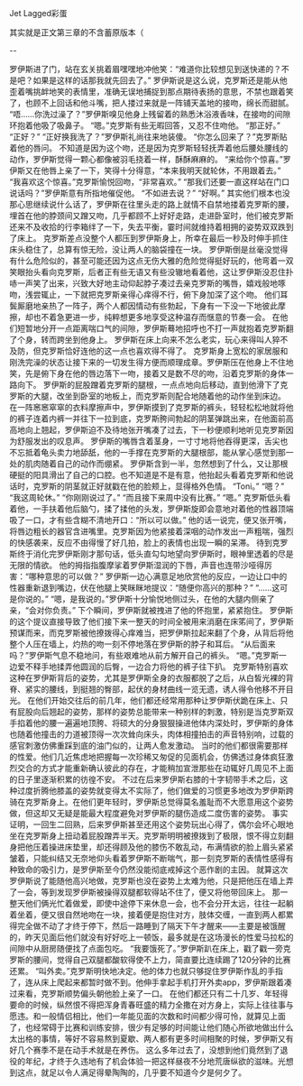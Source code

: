 Jet Lagged彩蛋

其实就是正文第三章的不含蓄原版本（

--

罗伊斯进了门，站在玄关挑着眉嘿嘿地冲他笑：“难道你比较想见到送快递的？不是吧？如果是这样的话那我就先回去了。”
罗伊斯说是这么说，克罗斯还是能从他歪着嘴挑衅地笑的表情里，准确无误地捕捉到那点期待表扬的意思，不禁也跟着笑了，也顾不上回话和他斗嘴，把人搂过来就是一阵铺天盖地的接吻，绵长而甜腻。
“唔……你洗过澡了？”罗伊斯嗅见他身上残留着的熟悉沐浴液香味，在接吻的间隙环抱着他吸了吸鼻子。
“嗯。”克罗斯有些无暇回答，又忍不住吻他。
“那正好。”
“正好？”
“正好换我洗了？”罗伊斯礼尚往来地装傻。
“你怎么回来了？”克罗斯贴着他的唇问。
不知道是因为这个吻，还是因为克罗斯轻轻抚弄着他后腰处腰线的动作，罗伊斯觉得一颗心都像被羽毛挠着一样，酥酥麻麻的。
“来给你个惊喜。”罗伊斯又在他唇上亲了一下，笑得十分得意，“本来我明天就轮休，不用跟着去。”
“我喜欢这个惊喜。”克罗斯愉悦回吻，“非常喜欢。”
“那我们还要一直这样站在门口说话吗？”罗伊斯意有所指地催促他。
“不如进去说？”
“好啊。”
其实他们根本也没那心思继续说什么话了，罗伊斯在往里头走的路上就情不自禁地搂着克罗斯的腰，埋首在他的脖颈间又蹭又吻，几乎都顾不上好好走路，走进卧室时，他们被克罗斯还来不及收拾的行李箱绊了一下，失去平衡，霎时间就维持着相拥的姿势双双跌到了床上。
克罗斯差点没整个人都压到罗伊斯身上，所幸在最后一秒及时伸手抓住床头稳住了，总算有惊无险，没让两人的脑袋撞在一块。
罗伊斯倒是丝毫没觉得有什么危险似的，甚至可能还因为这点无伤大雅的危险觉得挺好玩的，他弯着一双笑眼抬头看向克罗斯，后者正有些无语又有些没辙地看着他，这让罗伊斯没忍住扑哧一声笑了出来，兴致大好地主动仰起脖子凑过去亲克罗斯的嘴唇，嬉戏般地啄吻，浅尝辄止，一下就把克罗斯亲得心痒得不行，俯下身加深了这个吻。
他们耳鬓厮磨地亲热了一阵子，两个人都因情动有些勃起，下身有一下没一下地彼此摩擦，却也不着急更进一步，纯粹想更多地享受这种温存而惬意的节奏一会。
在他们短暂地分开一点距离喘口气的间隙，罗伊斯蓦地招呼也不打一声就抱着克罗斯翻了个身，转而跨坐到他身上。
罗伊斯在床上向来不怎么老实，玩心来得叫人猝不及防，但克罗斯恰好连他的这一点也喜欢得不得了。
克罗斯身上宽松的家居服和刚洗完澡的状态让接下来的一切发生得方便而顺理成章。罗伊斯压在他身上不住地笑，先是俯下身在他的唇边落下一吻，接着又是数不尽的吻，沿着克罗斯的身体一路向下。
罗伊斯的屁股蹭着克罗斯的腿根，一点点地向后移动，直到他滑下了克罗斯的大腿，改坐到卧室的地板上，而克罗斯则配合地随着他的动作坐到床边。
在一阵窸窸窣窣的衣料摩擦声中，罗伊斯摸到了克罗斯的裤头，轻轻松松地就将他的裤子连着内裤一并往下一拉到底，克罗斯胯间勃起的阴茎弹跳出来，在他面前高高地向上翘起，罗伊斯迫不及待地张开嘴凑了过去，下一秒便顺利地听见克罗斯因为舒服发出的叹息声。
罗伊斯的嘴唇含着茎身，一寸寸地将他吞得更深，舌尖也不忘抵着龟头卖力地舔舐，他的一手撑在克罗斯的大腿根部，能从掌心感觉到那一处的肌肉随着自己的动作而绷紧。
罗伊斯含到一半，忽然想到了什么，又让那根硬挺的阳具滑出了自己的口腔。也不知道是不是有意，他抬起头看着克罗斯和他说话时，克罗斯的阴茎就正好就戳在他的脸颊上，显得格外色情。
“Toni。”
“嗯？”
“我这周轮休。”
“你刚刚说过了。”
“而且接下来周中没有比赛。”
“嗯。”
克罗斯低头看着他，一手扶着他后脑勺，揉了揉他的头发，罗伊斯旋即会意地对着他的性器顶端吸了一口，才有些含糊不清地开口：“所以可以做。”
他的话一说完，便又张开嘴，将唇边粗长的器官含进嘴里。克罗斯因为他紧接着深咽的动作发出一声粗喘，强烈的快感袭来，反应不由得慢了好几拍，脸上的表情也出现一瞬的呆滞。
待到克罗斯终于消化完罗伊斯刚才那句话，低头直勾勾地望向罗伊斯时，眼神里透着的尽是无限的情欲。
他的拇指指腹摩挲着罗伊斯湿润的下唇，声音也连带沙哑得厉害：“哪种意思的可以做？”
罗伊斯一边心满意足地欣赏他的反应，一边让口中的性器重新退到嘴边，伏在他腿上笑眯眯地提议：“随便你高兴的那种？”
“……这可是你说的。”
“嗯，是我说的。”罗伊斯十分愉悦地侧过头，在他的大腿内侧亲了亲，“会对你负责。”
下个瞬间，罗伊斯就被拽进了他的怀抱里，紧紧抱住。
罗伊斯的这个提议直接导致了他们接下来一整天的时间全被用来消磨在床笫间了，罗伊斯预谋而来，而克罗斯被他撩拨得心痒难当，把罗伊斯拉起来翻了个身，从背后将他整个人压在墙上，灼热的吻一刻不停地落在罗伊斯的脖子和耳后。
“从后面来吗？”罗伊斯气息不稳地问，有些艰难地从前方解开自己的裤头。
“嗯。”克罗斯一边爱不释手地揉弄他圆润的后臀，一边合力将他的裤子往下扒。
克罗斯特别喜欢这种在罗伊斯背后的姿势，尤其是罗伊斯全身的衣服都脱了之后，从白皙光裸的背脊、紧实的腰线，到挺翘的臀部，起伏的身材曲线一览无遗，诱人得令他移不开目光。
在他们开始交往后的前几年，他们都还经常用那种让罗伊斯伏跪在床上、只有屁股向后翘起的姿势，那样的姿势总能带来一种别样的刺激，特别是当克罗斯双手掐着他的腰一遍遍地顶胯、将硕大的分身狠狠操进他体内深处时，罗伊斯的身体也随着他撞击的力道被顶得一次次耸向床头，肉体相撞拍击的声音特别响，过载的感官刺激仿佛重踩到底的油门似的，让两人愈发激动。
当时的他们都很需要那样的性爱。他们几近焦虑地把握每一次珍稀又匆促的见面机会，仿佛透过身体疯狂激烈交合的方式才能重新确认彼此的存在，才能稍加宣泄那些在动辄好几周见不上面的日子里逐渐积累的彷徨不安。
不过在后来罗伊斯右膝的十字韧带手术之后，这种过度折腾他膝盖的姿势就变得太不实际了，他们做爱的习惯更多地改为罗伊斯跨骑在克罗斯身上。在他们更年轻时，罗伊斯总觉得莫名羞耻而不大愿意用这个姿势做，但这却又无疑是能最大程度避免对罗伊斯的腿伤造成二度伤害的姿势。
事实证明，一回生二回熟，后来罗伊斯甚至还用这个姿势玩出心得了，偶尔会坏心眼地坐在克罗斯身上扭动着屁股蹭弄半天。克罗斯明明被撩拨到了极限，恨不得立刻翻身把他压着操进床垫里，却还得顾及他的膝伤不敢乱动，布满情欲的脸上眉头紧紧皱着，只能纠结又无奈地仰头看着罗伊斯不断喘气，那一刻克罗斯的表情性感得有种致命的吸引力，是罗伊斯至今仍然没能彻底戒掉这个恶作剧的主因。
就算这次罗伊斯说了能随他高兴地做，克罗斯也没在姿势上太难为他，只是把他压在墙上弄了一会，等到发现罗伊斯被操得双腿都软得站不住了，便又将他带回床上。
那一整天他们俩光忙着做爱，即使中途停下来休息一会，也不会分开太远，往往一起躺着坐着，便又很自然地吻在一块，接着便是抱住对方，肢体交缠，一直到两人都累得完全做不动了才终于停下，然后一路睡到了隔天下午才醒来——主要是被饿醒的，昨天见面后他们就没有好好吃上一顿饭，最多就是在这场漫长的性爱马拉松的间隙中从厨房随便找了点面包吃。
“我要饿死了。”罗伊斯趴在床上，戳了戳一旁克罗斯的腰间，觉得自己双腿都酸软得使不上力，简直要比连续踢了120分钟的比赛还累。
“叫外卖。”克罗斯明快地决定。他的体力也就只够捉住罗伊斯作乱的手指了，连从床上爬起来都暂时做不到。他伸手拿起手机打开外卖app，罗伊斯跟着凑过来看，克罗斯顺势偏头朝他脸上亲了一口。
在他们都还只有二十几岁、年轻得要命的时候，纵然恨不得把浑身青春旺盛的精力全撒在对方身上，实际上往往事与愿违。和一般情侣相比，他们一年能见面的次数和时间都少得可怜，就算见上面了，也经常碍于比赛和训练安排，很少有足够的时间能让他们随心所欲地做出什么太出格的事情，等好不容易熬到夏歇、两人都有更多时间相聚的时候，罗伊斯又有好几个赛季不是在动手术就是在养伤。
这么多年过去了，没想到他们竟然到了退役的年纪，才终于久违地有了机会体验一把这样昼夜不分地荒唐纵欲的滋味。光想到这点，就足以令人满足得晕陶陶的，几乎要不知道今夕是何夕了。
